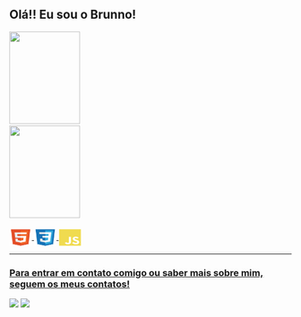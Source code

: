 ## Olá!! Eu sou o Brunno!

<div>
  <a href="https://github.com/Brunno-Bocardo">
  <img height="165em" width="50%" src="https://github-readme-stats.vercel.app/api?username=Brunno-Bocardo&show_icons=true&theme=dracula&include_all_commits=true&count_private=true"/>
  <img height="165em" width="50%" src="https://github-readme-stats.vercel.app/api/top-langs/?username=Brunno-Bocardo&layout=compact&langs_count=6&theme=dracula"/>
</div>
<div style="display: inline_block"><br>
  <img align="center" alt="HTML" height="30" width="40" src="https://raw.githubusercontent.com/devicons/devicon/master/icons/html5/html5-original.svg">
  <img align="center" alt="CSS" height="30" width="40" src="https://raw.githubusercontent.com/devicons/devicon/master/icons/css3/css3-original.svg">
  <img align="center" alt="Js" height="30" width="40" src="https://raw.githubusercontent.com/devicons/devicon/master/icons/javascript/javascript-plain.svg">
</div>
 <hr>
  
  ### Para entrar em contato comigo ou saber mais sobre mim, seguem os meus contatos!
<div> 
  <a href = "mailto:brunno.pb@outlook.com"><img src="https://img.shields.io/badge/-Gmail-%23333?style=for-the-badge&logo=gmail&logoColor=white" target="_blank"></a>
  <a href="https://www.linkedin.com/in/brunno-bocardo/" target="_blank"><img src="https://img.shields.io/badge/-LinkedIn-%230077B5?style=for-the-badge&logo=linkedin&logoColor=white" target="_blank"></a> 
</div>
